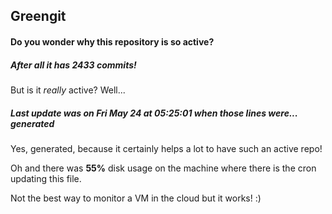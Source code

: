 ## Greengit

#### Do you wonder why this repository is so active?

##### After all it has 2433 commits!

But is it *really* active? Well...

##### Last update was on Fri May 24 at 05:25:01 when those lines were... generated

Yes, generated, because it certainly helps a lot to have such an active repo!

Oh and there was **55%** disk usage on the machine
where there is the cron updating this file.

Not the best way to monitor a VM in the cloud but it works! :)

